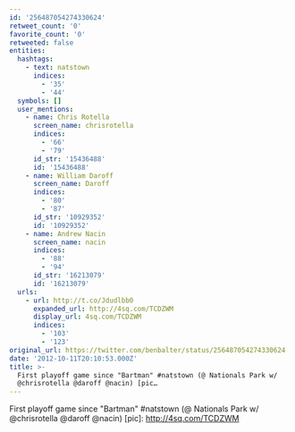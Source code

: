 ```yaml
---
id: '256487054274330624'
retweet_count: '0'
favorite_count: '0'
retweeted: false
entities:
  hashtags:
    - text: natstown
      indices:
        - '35'
        - '44'
  symbols: []
  user_mentions:
    - name: Chris Rotella
      screen_name: chrisrotella
      indices:
        - '66'
        - '79'
      id_str: '15436488'
      id: '15436488'
    - name: William Daroff
      screen_name: Daroff
      indices:
        - '80'
        - '87'
      id_str: '10929352'
      id: '10929352'
    - name: Andrew Nacin
      screen_name: nacin
      indices:
        - '88'
        - '94'
      id_str: '16213079'
      id: '16213079'
  urls:
    - url: http://t.co/Jdudlbb0
      expanded_url: http://4sq.com/TCDZWM
      display_url: 4sq.com/TCDZWM
      indices:
        - '103'
        - '123'
original_url: https://twitter.com/benbalter/status/256487054274330624
date: '2012-10-11T20:10:53.000Z'
title: >-
  First playoff game since "Bartman" #natstown (@ Nationals Park w/
  @chrisrotella @daroff @nacin) [pic…
---
```


First playoff game since "Bartman" #natstown (@ Nationals Park w/ @chrisrotella @daroff @nacin) [pic]: http://4sq.com/TCDZWM